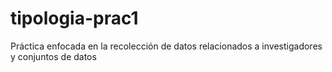 # tipologia-prac1
Práctica enfocada en la recolección de datos relacionados a investigadores y conjuntos de datos
